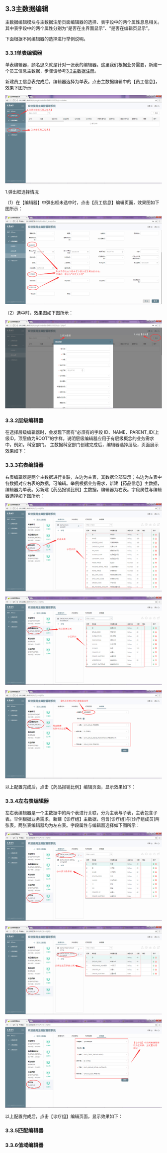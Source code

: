## 3.3主数据编辑

主数据编辑模块与主数据注册页面编辑器的选择、表字段中的两个属性息息相关。其中表字段中的两个属性分别为“是否在主界面显示”、“是否在编辑页显示”。

下面根据不同编辑器的选择进行举例说明。

### 3.3.1单表编辑器

单表编辑器，顾名思义就是针对一张表的编辑器。这里我们根据业务需要，新建一个员工信息主数据，步骤请参考[3.2主数据注册](/3shi-yong-shuo-ming/32zhu-shu-ju-zhu-ce.md)。

新建员工信息表完成后，编辑器选择为单表。点击主数据编辑中的【员工信息】，效果下图所示:

![](/assets/20171204115029.png)

1.弹出框选择情况

（1）在【编辑器】中弹出框未选中时，点击【员工信息】编辑页面，效果图如下图所示：

![](/assets/20171204171810.png)

（2）选中时，效果图如下图所示：

![](/assets/20171204143835.png)

### 3.3.2层级编辑器

在选择层级编辑器时，会发现下面有“必须有的字段 ID、NAME、PARENT_ID(上级ID，顶层值为ROOT”的字样。说明层级编辑器应用于有层级概念的业务需求中，例如，科室部门。
主数据科室部门创建完成后，编辑器选择层级，页面展示效果如下：

### 3.3.3右表编辑器
右表编辑器是两个主数据进行关联，左边为主表，其数据全部显示；右边为左表中各数据对应右表的数据，可编辑。举例根据业务需求，新建【药品信息】主数据，编辑器为单表。另新建【药品报销比例】主数据，编辑器为右表。字段属性与编辑器选择如下图所示：

![](/assets/20171204173247.png)

![](/assets/20171204173129.png)

![](/assets/20171204173612.png)

以上配置完成后，点击【药品报销比例】编辑页面，显示效果如下：


### 3.3.4左右表编辑器
左右表编辑器是一个主数据中的两个表进行关联，分为主表与子表，主表包含子表。举例根据业务需求，新建【诊疗组】主数据，包含[诊疗组]与[诊疗组成员]两张表。两张表编辑器均为左右表。字段属性与编辑器选择如下图所示：

![](/assets/20171204174613.png)

![](/assets/20171204174655.png)

![](/assets/20171204175403.png)

以上配置完成后，点击【诊疗组】编辑页面，显示效果如下：


### 3.3.5匹配编辑器

### 3.3.6值域编辑器




